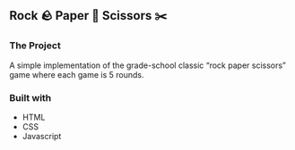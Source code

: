 ## Rock 🪨 Paper 📃 Scissors ✂️

### The Project

A simple implementation of the grade-school classic “rock paper scissors” game where each game is 5 rounds.

### Built with
- HTML
- CSS
- Javascript
